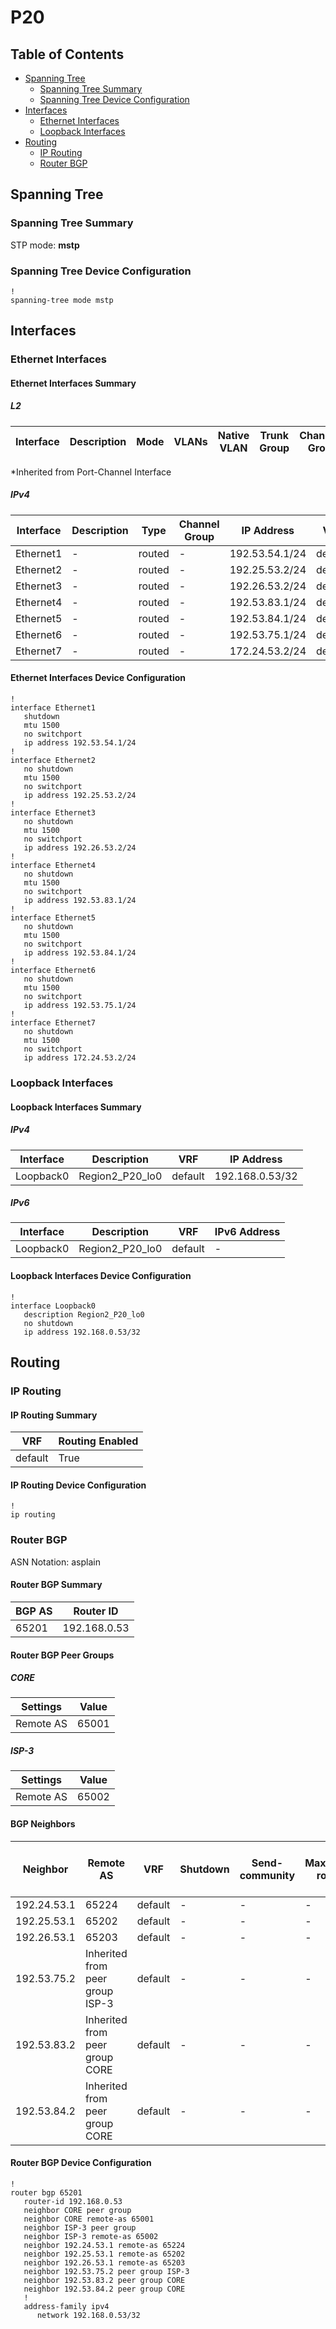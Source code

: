 # P20

## Table of Contents

- [Spanning Tree](#spanning-tree)
  - [Spanning Tree Summary](#spanning-tree-summary)
  - [Spanning Tree Device Configuration](#spanning-tree-device-configuration)
- [Interfaces](#interfaces)
  - [Ethernet Interfaces](#ethernet-interfaces)
  - [Loopback Interfaces](#loopback-interfaces)
- [Routing](#routing)
  - [IP Routing](#ip-routing)
  - [Router BGP](#router-bgp)

## Spanning Tree

### Spanning Tree Summary

STP mode: **mstp**

### Spanning Tree Device Configuration

```eos
!
spanning-tree mode mstp
```

## Interfaces

### Ethernet Interfaces

#### Ethernet Interfaces Summary

##### L2

| Interface | Description | Mode | VLANs | Native VLAN | Trunk Group | Channel-Group |
| --------- | ----------- | ---- | ----- | ----------- | ----------- | ------------- |

*Inherited from Port-Channel Interface

##### IPv4

| Interface | Description | Type | Channel Group | IP Address | VRF |  MTU | Shutdown | ACL In | ACL Out |
| --------- | ----------- | -----| ------------- | ---------- | ----| ---- | -------- | ------ | ------- |
| Ethernet1 | - | routed | - | 192.53.54.1/24 | default | 1500 | True | - | - |
| Ethernet2 | - | routed | - | 192.25.53.2/24 | default | 1500 | False | - | - |
| Ethernet3 | - | routed | - | 192.26.53.2/24 | default | 1500 | False | - | - |
| Ethernet4 | - | routed | - | 192.53.83.1/24 | default | 1500 | False | - | - |
| Ethernet5 | - | routed | - | 192.53.84.1/24 | default | 1500 | False | - | - |
| Ethernet6 | - | routed | - | 192.53.75.1/24 | default | 1500 | False | - | - |
| Ethernet7 | - | routed | - | 172.24.53.2/24 | default | 1500 | False | - | - |

#### Ethernet Interfaces Device Configuration

```eos
!
interface Ethernet1
   shutdown
   mtu 1500
   no switchport
   ip address 192.53.54.1/24
!
interface Ethernet2
   no shutdown
   mtu 1500
   no switchport
   ip address 192.25.53.2/24
!
interface Ethernet3
   no shutdown
   mtu 1500
   no switchport
   ip address 192.26.53.2/24
!
interface Ethernet4
   no shutdown
   mtu 1500
   no switchport
   ip address 192.53.83.1/24
!
interface Ethernet5
   no shutdown
   mtu 1500
   no switchport
   ip address 192.53.84.1/24
!
interface Ethernet6
   no shutdown
   mtu 1500
   no switchport
   ip address 192.53.75.1/24
!
interface Ethernet7
   no shutdown
   mtu 1500
   no switchport
   ip address 172.24.53.2/24
```

### Loopback Interfaces

#### Loopback Interfaces Summary

##### IPv4

| Interface | Description | VRF | IP Address |
| --------- | ----------- | --- | ---------- |
| Loopback0 | Region2_P20_lo0 | default | 192.168.0.53/32 |

##### IPv6

| Interface | Description | VRF | IPv6 Address |
| --------- | ----------- | --- | ------------ |
| Loopback0 | Region2_P20_lo0 | default | - |

#### Loopback Interfaces Device Configuration

```eos
!
interface Loopback0
   description Region2_P20_lo0
   no shutdown
   ip address 192.168.0.53/32
```

## Routing

### IP Routing

#### IP Routing Summary

| VRF | Routing Enabled |
| --- | --------------- |
| default | True |

#### IP Routing Device Configuration

```eos
!
ip routing
```

### Router BGP

ASN Notation: asplain

#### Router BGP Summary

| BGP AS | Router ID |
| ------ | --------- |
| 65201 | 192.168.0.53 |

#### Router BGP Peer Groups

##### CORE

| Settings | Value |
| -------- | ----- |
| Remote AS | 65001 |

##### ISP-3

| Settings | Value |
| -------- | ----- |
| Remote AS | 65002 |

#### BGP Neighbors

| Neighbor | Remote AS | VRF | Shutdown | Send-community | Maximum-routes | Allowas-in | BFD | RIB Pre-Policy Retain | Route-Reflector Client | Passive | TTL Max Hops |
| -------- | --------- | --- | -------- | -------------- | -------------- | ---------- | --- | --------------------- | ---------------------- | ------- | ------------ |
| 192.24.53.1 | 65224 | default | - | - | - | - | - | - | - | - | - |
| 192.25.53.1 | 65202 | default | - | - | - | - | - | - | - | - | - |
| 192.26.53.1 | 65203 | default | - | - | - | - | - | - | - | - | - |
| 192.53.75.2 | Inherited from peer group ISP-3 | default | - | - | - | - | - | - | - | - | - |
| 192.53.83.2 | Inherited from peer group CORE | default | - | - | - | - | - | - | - | - | - |
| 192.53.84.2 | Inherited from peer group CORE | default | - | - | - | - | - | - | - | - | - |

#### Router BGP Device Configuration

```eos
!
router bgp 65201
   router-id 192.168.0.53
   neighbor CORE peer group
   neighbor CORE remote-as 65001
   neighbor ISP-3 peer group
   neighbor ISP-3 remote-as 65002
   neighbor 192.24.53.1 remote-as 65224
   neighbor 192.25.53.1 remote-as 65202
   neighbor 192.26.53.1 remote-as 65203
   neighbor 192.53.75.2 peer group ISP-3
   neighbor 192.53.83.2 peer group CORE
   neighbor 192.53.84.2 peer group CORE
   !
   address-family ipv4
      network 192.168.0.53/32
```

